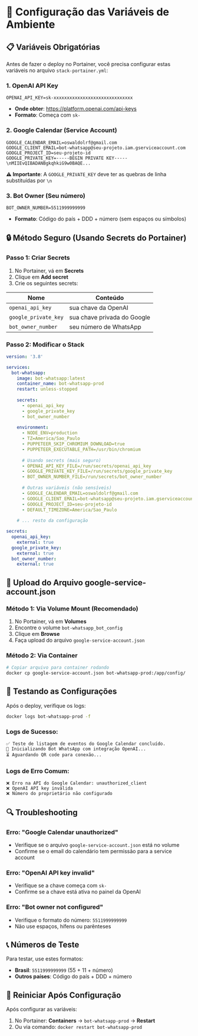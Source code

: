 # 🔧 Configuração das Variáveis de Ambiente

## 📋 Variáveis Obrigatórias

Antes de fazer o deploy no Portainer, você precisa configurar estas variáveis no arquivo `stack-portainer.yml`:

### 1. OpenAI API Key
```
OPENAI_API_KEY=sk-xxxxxxxxxxxxxxxxxxxxxxxxxxxxxx
```
- **Onde obter**: https://platform.openai.com/api-keys
- **Formato**: Começa com `sk-`

### 2. Google Calendar (Service Account)
```
GOOGLE_CALENDAR_EMAIL=oswaldolrf@gmail.com
GOOGLE_CLIENT_EMAIL=bot-whatsapp@seu-projeto.iam.gserviceaccount.com
GOOGLE_PROJECT_ID=seu-projeto-id
GOOGLE_PRIVATE_KEY=-----BEGIN PRIVATE KEY-----\nMIIEvQIBADANBgkqhkiG9w0BAQE...
```

**⚠️ Importante**: A `GOOGLE_PRIVATE_KEY` deve ter as quebras de linha substituídas por `\n`

### 3. Bot Owner (Seu número)
```
BOT_OWNER_NUMBER=5511999999999
```
- **Formato**: Código do país + DDD + número (sem espaços ou símbolos)

## 🔒 Método Seguro (Usando Secrets do Portainer)

### Passo 1: Criar Secrets
1. No Portainer, vá em **Secrets**
2. Clique em **Add secret**
3. Crie os seguintes secrets:

| Nome | Conteúdo |
|------|----------|
| `openai_api_key` | sua chave da OpenAI |
| `google_private_key` | sua chave privada do Google |
| `bot_owner_number` | seu número de WhatsApp |

### Passo 2: Modificar o Stack
```yaml
version: '3.8'

services:
  bot-whatsapp:
    image: bot-whatsapp:latest
    container_name: bot-whatsapp-prod
    restart: unless-stopped
    
    secrets:
      - openai_api_key
      - google_private_key
      - bot_owner_number
    
    environment:
      - NODE_ENV=production
      - TZ=America/Sao_Paulo
      - PUPPETEER_SKIP_CHROMIUM_DOWNLOAD=true
      - PUPPETEER_EXECUTABLE_PATH=/usr/bin/chromium
      
      # Usando secrets (mais seguro)
      - OPENAI_API_KEY_FILE=/run/secrets/openai_api_key
      - GOOGLE_PRIVATE_KEY_FILE=/run/secrets/google_private_key
      - BOT_OWNER_NUMBER_FILE=/run/secrets/bot_owner_number
      
      # Outras variáveis (não sensíveis)
      - GOOGLE_CALENDAR_EMAIL=oswaldolrf@gmail.com
      - GOOGLE_CLIENT_EMAIL=bot-whatsapp@seu-projeto.iam.gserviceaccount.com
      - GOOGLE_PROJECT_ID=seu-projeto-id
      - DEFAULT_TIMEZONE=America/Sao_Paulo
    
    # ... resto da configuração

secrets:
  openai_api_key:
    external: true
  google_private_key:
    external: true
  bot_owner_number:
    external: true
```

## 📁 Upload do Arquivo google-service-account.json

### Método 1: Via Volume Mount (Recomendado)
1. No Portainer, vá em **Volumes**
2. Encontre o volume `bot-whatsapp_bot_config`
3. Clique em **Browse**
4. Faça upload do arquivo `google-service-account.json`

### Método 2: Via Container
```bash
# Copiar arquivo para container rodando
docker cp google-service-account.json bot-whatsapp-prod:/app/config/
```

## 🧪 Testando as Configurações

Após o deploy, verifique os logs:

```bash
docker logs bot-whatsapp-prod -f
```

### Logs de Sucesso:
```
✅ Teste de listagem de eventos do Google Calendar concluído.
🤖 Inicializando Bot WhatsApp com integração OpenAI...
⏳ Aguardando QR code para conexão...
```

### Logs de Erro Comum:
```
❌ Erro na API do Google Calendar: unauthorized_client
❌ OpenAI API key inválida
❌ Número do proprietário não configurado
```

## 🔍 Troubleshooting

### Erro: "Google Calendar unauthorized"
- Verifique se o arquivo `google-service-account.json` está no volume
- Confirme se o email do calendário tem permissão para a service account

### Erro: "OpenAI API key invalid"
- Verifique se a chave começa com `sk-`
- Confirme se a chave está ativa no painel da OpenAI

### Erro: "Bot owner not configured"
- Verifique o formato do número: `5511999999999`
- Não use espaços, hífens ou parênteses

## 📞 Números de Teste

Para testar, use estes formatos:
- **Brasil**: `5511999999999` (55 + 11 + número)
- **Outros países**: Código do país + DDD + número

## 🔄 Reiniciar Após Configuração

Após configurar as variáveis:
1. No Portainer: **Containers** → `bot-whatsapp-prod` → **Restart**
2. Ou via comando: `docker restart bot-whatsapp-prod`
